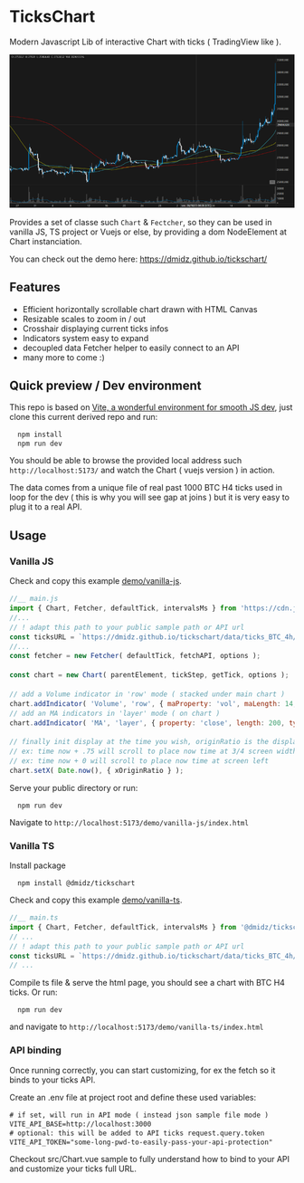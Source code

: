 # TicksChart

Modern Javascript Lib of interactive Chart with ticks ( TradingView like ).

![Chart preview!](/doc/img/chart-screenshot.png "Chart preview")

Provides a set of classe such `Chart` & `Fectcher`, so they can be used in vanilla JS, TS project or Vuejs or else,
by providing a dom NodeElement at Chart instanciation.

You can check out the demo here: https://dmidz.github.io/tickschart/

## Features

- Efficient horizontally scrollable chart drawn with HTML Canvas
- Resizable scales to zoom in / out
- Crosshair displaying current ticks infos
- Indicators system easy to expand
- decoupled data Fetcher helper to easily connect to an API
- many more to come :)

## Quick preview / Dev environment

This repo is based on [Vite, a wonderful environment for smooth JS dev](https://vitejs.dev/), just clone this current
derived repo and run:

      npm install
      npm run dev

You should be able to browse the provided local address such `http://localhost:5173/` and watch the Chart ( vuejs version ) in action.

The data comes from a unique file of real past 1000 BTC H4 ticks used in loop for the dev ( this is why you will see
gap at joins ) but it is very easy to plug it to a real API.

## Usage

### Vanilla JS

Check and copy this example [demo/vanilla-js](https://github.com/dmidz/tickschart/tree/develop/demo/vanilla-js).

```javascript
//__ main.js
import { Chart, Fetcher, defaultTick, intervalsMs } from 'https://cdn.jsdelivr.net/npm/@dmidz/tickschart@0.0/+esm';
//...
// ! adapt this path to your public sample path or API url
const ticksURL = `https://dmidz.github.io/tickschart/data/ticks_BTC_4h/${ sampleTimeStart }-${ ticksPerLoad }.json`;
//...
const fetcher = new Fetcher( defaultTick, fetchAPI, options );

const chart = new Chart( parentElement, tickStep, getTick, options );

// add a Volume indicator in 'row' mode ( stacked under main chart )
chart.addIndicator( 'Volume', 'row', { maProperty: 'vol', maLength: 14, maType: 'sma' } );
// add an MA indicators in 'layer' mode ( on chart )
chart.addIndicator( 'MA', 'layer', { property: 'close', length: 200, type: 'sma', style: { color: '#ff0000' } } );

// finally init display at the time you wish, originRatio is the displacement of time wanted along the screen width
// ex: time now + .75 will scroll to place now time at 3/4 screen width from left
// ex: time now + 0 will scroll to place now time at screen left
chart.setX( Date.now(), { xOriginRatio } );
```

Serve your public directory or run:

      npm run dev

Navigate to `http://localhost:5173/demo/vanilla-js/index.html`

### Vanilla TS

Install package

      npm install @dmidz/tickschart

Check and copy this example [demo/vanilla-ts](https://github.com/dmidz/tickschart/tree/develop/demo/vanilla-ts).

```typescript
//__ main.ts
import { Chart, Fetcher, defaultTick, intervalsMs } from '@dmidz/tickschart';
// ...
// ! adapt this path to your public sample path or API url
const ticksURL = `https://dmidz.github.io/tickschart/data/ticks_BTC_4h/${ sampleTimeStart }-${ ticksPerLoad }.json`;
// ...

```

Compile ts file & serve the html page, you should see a chart with BTC H4 ticks. Or run:

      npm run dev

and navigate to `http://localhost:5173/demo/vanilla-ts/index.html`

### API binding

Once running correctly, you can start customizing, for ex the fetch so it binds to your ticks API.

Create an .env file at project root and define these used variables:
```
# if set, will run in API mode ( instead json sample file mode )
VITE_API_BASE=http://localhost:3000
# optional: this will be added to API ticks request.query.token
VITE_API_TOKEN="some-long-pwd-to-easily-pass-your-api-protection"
```
Checkout src/Chart.vue sample to fully understand how to bind to your
API and customize your ticks full URL.